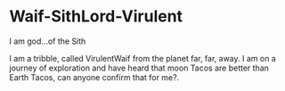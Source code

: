 Waif-SithLord-Virulent
======================

I am god...of the Sith

I am a tribble, called VirulentWaif from the planet far, far, away. I am on a journey of exploration and have heard that moon Tacos are better than Earth Tacos, can anyone confirm that for me?.
